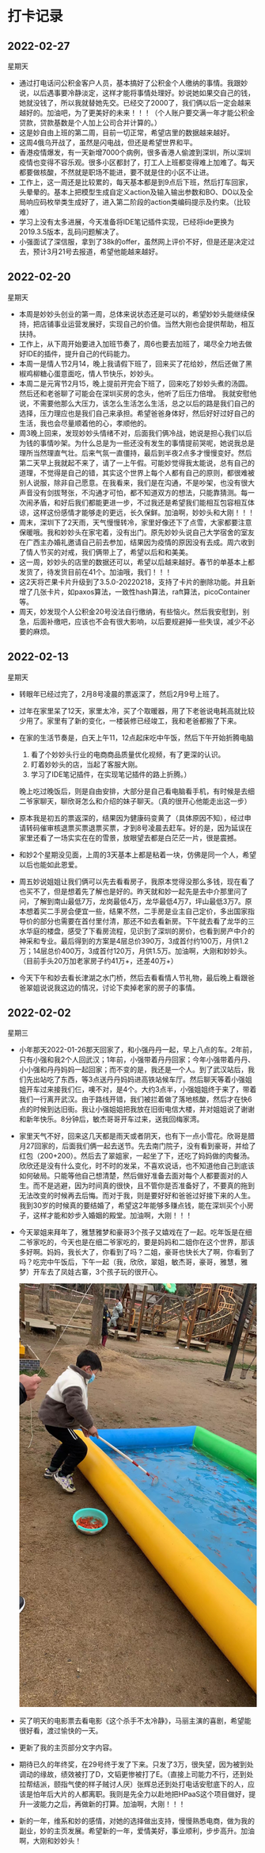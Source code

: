 # 打卡记录

## 2022-02-27

星期天

* 通过打电话问公积金客户人员，基本搞好了公积金个人缴纳的事情。我跟妙说，以后遇事要冷静淡定，这样才能将事情处理好。妙说她如果交自己的钱，她就没钱了，所以我就替她先交。已经交了2000了，我们俩以后一定会越来越好的。加油吧，为了更美好的未来！！！（个人账户要交满一年才能公积金贷款，贷款基数是个人加上公司合并计算的。）
* 这是妙自由上班的第二周，目前一切正常，希望店里的数据越来越好。
* 这周4俄乌开战了，虽然是闪电战，但还是希望世界和平。
* 香港疫情爆发，有一天新增7000个病例，很多香港人偷渡到深圳，所以深圳疫情也变得不容乐观。很多小区都封了，打工人上班都变得难上加难了。每天都要做核酸，不然就是职场不能进，要不就是住的小区不让进。
* 工作上，这一周还是比较累的，每天基本都是到9点后下班，然后打车回家，头晕晕的。基本上把模型生成自定义action及输入输出参数和BO、DO以及全局响应码枚举类生成好了，进入第二阶段的action类编码提示及约束。（比较难）
* 学习上没有太多进展，今天准备将IDE笔记插件实现，已经将ide更换为2019.3.5版本，乱码问题解决了。
* 小强面试了深信服，拿到了38k的offer，虽然网上评价不好，但是还是决定过去，预计3月21号去报道，希望他能越来越好。

## 2022-02-20

星期天

* 本周是妙妙头创业的第一周，总体来说状态还是可以的，希望妙妙头能继续保持，把店铺事业运营发展好，实现自己的价值。当然大刚也会提供帮助，相互扶持。
* 工作上，从下周开始要进入加班节奏了，周6也要去加班了，竭尽全力地去做好IDE的插件，提升自己的代码能力。
* 本周一是情人节2月14，晚上我请假下班了，回来买了花给妙，然后还做了黑椒鸡柳糖心蛋意面吃，情人节快乐，妙妙头。
* 本周二是元宵节2月15，晚上提前开完会下班了，回来吃了妙妙头煮的汤圆。然后还和老爸聊了可能会在深圳买房的念头，他听了后压力倍增。 我就安慰他说，不需要他那么大压力，该怎么生活怎么生活，总之以后的路是我们自己的选择，压力理应也是我们自己来承担。希望爸爸身体好，然后好好过好自己的生活，我也会尽量顺着他的心，孝顺他的。
* 周3晚上回来，发现妙妙头情绪不对，后面我们俩冷战，她说是担心我们以后为钱的事情吵架。为什么总是为一些还没有发生的事情提前哭呢，她说我总是理所当然理直气壮。后来气氛一直僵持，最后到半夜2点多才慢慢变好。然后第二天早上我就起不来了，请了一上午假。可能妙觉得我太能说，总有自己的道理，不觉得是自己的错，其实这个世界上每个人都有自己的原则，都很难被别人说服，除非自己愿意。在我看来，我们是在沟通，不是吵架，也没有很大声音没有剑拔弩张，不沟通才可怕，都不知道双方的想法，只能靠猜测。每一次闹矛盾，和好后我们都能更进一步，不过我还是希望我们能相互包容相互体谅，这样这份感情才能够走的更远，长久保鲜。加油啊，妙妙头和大刚！！！
* 周末，深圳下了2天雨，天气慢慢转冷，家里好像还下了点雪，大家都要注意保暖哦。我和妙妙头在家宅着，没有出门。原先妙妙头说自己大学宿舍的室友在广西主办婚礼邀请自己前去参加，结果因为疫情的原因没有去成。周六收到了情人节买的对戒，我们俩带上了，希望以后和和美美。
* 这一周，妙妙头的店里的数据还可以，希望以后越来越好。春节的单基本上都发货了，待发货目前在41个。加油哦，我们！！！
* 这2天将芒果卡片升级到了3.5.0-20220218，支持了卡片的删除功能。并且新增了几张卡片，如paxos算法，一致性hash算法，raft算法，picoContainer等。
* 周天，妙发现个人公积金20号没法自行缴纳，有些恼火。然后我安慰到，别急，后面补缴吧，应该也不会有很大影响，以后要规避掉一些失误，减少不必要的麻烦。

## 2022-02-13

星期天

* 转眼年已经过完了，2月8号凌晨的票返深了，然后2月9号上班了。

* 过年在家里呆了12天，家里太冷，买了个取暖器，用了下老爸说电耗高就比较少用了。家里有了新的变化，一楼装修已经竣工，我和老爸都搬了下来。

* 在家的生活节奏是，白天上午11，12点起床吃中午饭，然后下午开始折腾电脑

  	1. 看了个妙妙头行业的电商商品质量优化视频，有了更深的认识。
  	2. 盯着妙妙头的店，当起了客服大刚。
  	3. 学习了IDE笔记插件，在实现笔记插件的路上折腾。）
  
  晚上吃过晚饭后，则是自由安排，大部分是自己看电脑看手机，有时候是去细二爷家聊天，聊欣哥怎么和介绍的妹子聊天。（真的很开心他能走出这一步）
  
* 原本我是初五的票返深的，结果因为健康码变黄了（具体原因不知），经过申请转码催审核退票买票退票买票，才到8号凌晨去赶车。好的是，因为延误在家里还看了一场实实在在的雪景，放眼望去都是白茫茫一片，很是震撼。

* 和妙2个星期没见面，上周的3天基本上都是粘着一块，仿佛是同一个人，希望以后也能如此恩爱。

* 周五妙说姐姐让我们俩可以先去看看房子，我原本觉得没那么多钱，现在看了也买不了，但是想着先了解也是好的。昨天就和妙一起先是去中介那里问了问，了解到南山最低7万，龙岗最低4万，龙华最低4万7，坪山最低3万7。原本想着买二手房会便宜一些，结果不然，二手房是业主自己定价，多出国家指导价的部分也需要在首付里付清，那还不如去看新房。下午就去看了龙华的三水华庭的楼盘，感受了下看房流程，见识到了深圳的房价，也看到房产中介的神采和专业。最后得到的方案是4层总价390万，3成首付约100万，月供1.2万；14层总价400万，3成首付120万，月供1.5万。加油啊，大刚和妙妙头。（目前手头20万加老家房子约41万+，还差40万+）

* 今天下午和妙去看长津湖之水门桥，然后去看看情人节礼物，最后晚上看跟爸爸翠姐说说我这边的情况，讨论下卖掉老家的房子的事情。

## 2022-02-02

星期三

* 小年那天2022-01-26那天回家了，和小强丹丹一起，早上八点的车。2年前，只有小强和我2个人回武汉；1年前，小强带着丹丹回家；今年小强带着丹丹、小小强和丹丹妈妈一起回家；而不变的是，我还是一个人。到了武汉站后，我们先出站吃了东西，等3点送丹丹妈妈进高铁站候车厅。然后聊天等着小强姐姐开车过来接我们仨，噢不对，是4个。大约3点半，小强姐姐终于来了，带着我们一行离开武汉。由于路线开错，我们被拦着做了落地核酸，然后才在快6点的时候到达旧街。我让小强姐姐把我放在旧街电信大楼，并对姐姐说了谢谢和新年快乐。8分钟后，敏杰哥哥开车过来，送我回梅家湾。

* 家里天气不好，回来这几天都是雨天或者阴天，也有下一点小雪花。欣哥是腊月27回家的，后面我们俩一起去送节。先去南门院子，没有看到豪哥，并给了红包（200+200）。然后去了翠姐家，一起坐了下，还吃了妈妈做的肉餐汤。欣欣还是没有什么变化，时不时的发呆，不喜欢说话，也不知道他自己到底该如何破局。只能等他自己想清楚，然后做好准备去面对每个人都要面对的人生。而不是逃避，因为时间真的很快，且不管你是否准备好了，不要真的拖到无法改变的时候再去后悔。而对于我，则是要好好和爸爸过好接下来的人生。我到30岁的时候真的要结婚了，希望这2年能够多赚点钱，能在深圳买个小房子，这样才能和妙步入婚姻的殿堂。加油啊，大刚！！！

* 今天翠姐来拜年了，雅慧雅梦和豪哥3个孩子又嬉戏在了一起。吃年饭是在细二爷家吃的，今天也是在细二爷家吃的，要是妈妈和二姐你在这个世界，那该多好啊。妈妈，我长大了，你看到了吗？二姐，豪哥也快长大了啊，你看到了吗？吃完中午饭后，下午一起（我，欣欣，翠姐，敏杰哥，豪哥，雅慧，雅梦）开车去了凤娃古寨，3个孩子玩的很开心。

  <p>
      <img src="/res/res.2022/02/haoge.jpeg" alt="">
  </p>

* 买了明天的电影票去看电影《这个杀手不太冷静》，马丽主演的喜剧，希望能很好看，渡过愉快的一天。
* 更新了我的主页部分文字内容。
* 期待已久的年终奖，在29号终于发了下来。只发了3万，很失望，因为被到处调动的缘故，绩效被打了D，文韬更惨被打了E。（直接上司能力不行，还到处拉帮结派，颐指气使的样子贼讨人厌）张辉总还到处打电话安慰底下的人，应该是怕年后大片的人都离职。我则是先全力以赴地把HPaaS这个项目做好，提升一波能力之后，再做新的打算。加油啊，大刚！！！
* 新的一年，维系和妙的感情，对她的选择做出支持，慢慢熟悉电商，做为我的副业，妙的主页发展。希望新的一年，爱情美好，事业顺利，步步高升。加油啊，大刚和妙妙头！